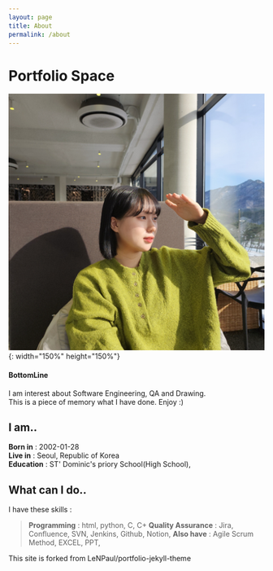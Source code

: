 ```yaml
---
layout: page
title: About
permalink: /about
---
```


# Portfolio Space


![Hii :)](assets/img/projects/other/1.jpg){: width="150%" height="150%"}

#### BottomLine

I am interest about Software Engineering, QA and Drawing.  
This is a piece of memory what I have done. Enjoy :)  


## I am..

**Born in** : 2002-01-28  
**Live in** : Seoul, Republic of Korea  
**Education** : ST' Dominic's priory School(High School), 


## What can I do..

I have these skills :  

> **Programming** : html, python, C, C+
> **Quality Assurance** : Jira, Confluence, SVN, Jenkins, Github, Notion, 
> **Also have** : Agile Scrum Method, EXCEL, PPT,  








  
This site is forked from LeNPaul/portfolio-jekyll-theme
